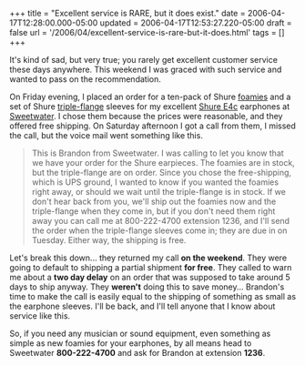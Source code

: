 +++
title = "Excellent service is RARE, but it does exist."
date = 2006-04-17T12:28:00.000-05:00
updated = 2006-04-17T12:53:27.220-05:00
draft = false
url = '/2006/04/excellent-service-is-rare-but-it-does.html'
tags = []
+++

It's kind of sad, but very true; you rarely get excellent customer service these days anywhere. This weekend I was graced with such service and wanted to pass on the recommendation.

On Friday evening, I placed an order for a ten-pack of Shure [foamies](http://www.sweetwater.com/store/detail/PA750/) and a set of Shure [triple-flange](http://www.sweetwater.com/store/detail/PA755/) sleeves for my excellent [Shure E4c](http://www.shurestore.com/earphones/eseries_e4c.html) earphones at [Sweetwater](http://www.sweetwater.com/). I chose them because the prices were reasonable, and they offered free shipping. On Saturday afternoon I got a call from them, I missed the call, but the voice mail went something like this.

> This is Brandon from Sweetwater. I was calling to let you know that we have your order for the Shure earpieces. The foamies are in stock, but the triple-flange are on order. Since you chose the free-shipping, which is UPS ground, I wanted to know if you wanted the foamies right away, or should we wait until the triple-flange is in stock. If we don't hear back from you, we'll ship out the foamies now and the triple-flange when they come in, but if you don't need them right away you can call me at 800-222-4700 extension 1236, and I'll send the order when the triple-flange sleeves come in; they are due in on Tuesday. Either way, the shipping is free.

Let's break this down... they returned my call **on the weekend**. They were going to default to shipping a partial shipment **for free**. They called to warn me about a **two day delay** on an order that was supposed to take around 5 days to ship anyway. They **weren't** doing this to save money... Brandon's time to make the call is easily equal to the shipping of something as small as the earphone sleeves. I'll be back, and I'll tell anyone that I know about service like this.

So, if you need any musician or sound equipment, even something as simple as new foamies for your earphones, by all means head to Sweetwater **800-222-4700** and ask for Brandon at extension **1236**.
